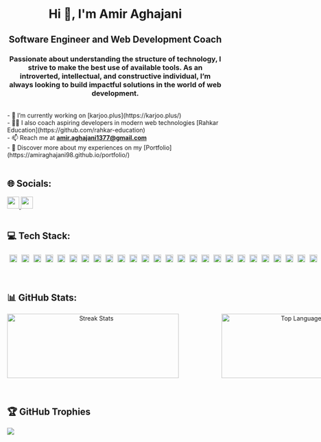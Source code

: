 <div align="center">
<h1>Hi 👋, I'm Amir Aghajani</h1>
<h2>Software Engineer and Web Development Coach <br></h2> 
<h3> Passionate about understanding the structure of technology, I strive to make the best use of available tools. As an introverted, intellectual, and constructive individual, I’m always looking to build impactful solutions in the world of web development.</h3> </div>
<br>- 🔭 I’m currently working on [karjoo.plus](https://karjoo.plus/)<br>- 🧑‍🏫 I also coach aspiring developers in modern web technologies [Rahkar Education](https://github.com/rahkar-education)<br>- 📫 Reach me at <a href="mailto:amir.aghajani1377@gmail.com"><strong>amir.aghajani1377@gmail.com</strong></a>
<br>- 📄 Discover more about my experiences on my [Portfolio](https://amiraghajani98.github.io/portfolio/)<br>

<br>

## 🌐 Socials:
<a href="https://www.instagram.com/amiir_aghajani98/profilecard/?igsh=MWF0ZjdtbXA0bDRubA==">
  <img src="https://img.shields.io/badge/Instagram-%23E4405F.svg?logo=Instagram&logoColor=white" height="28">
</a>
<a href="https://www.linkedin.com/in/amir-aghajani/">
  <img src="https://img.shields.io/badge/LinkedIn-%230077B5.svg?logo=linkedin&logoColor=white" height="28">
</a>

<br>
<br>

## 💻 Tech Stack:
<div align="center" style="display: flex; justify-content: stretch; gap: 10; width:100% ;">
<img src="https://img.shields.io/badge/html5-%23E34F26.svg?style=plastic&logo=html5&logoColor=white" height="18" style="margin: 5px;">
  <img src="https://img.shields.io/badge/-GraphQL-E10098?style=plastic&logo=graphql&logoColor=white" height="18" style="margin: 5px;">
  <img src="https://img.shields.io/badge/vercel-%23000000.svg?style=plastic&logo=vercel&logoColor=white" height="18" style="margin: 5px;">
  <img src="https://img.shields.io/badge/AWS-%23FF9900.svg?style=plastic&logo=amazon-aws&logoColor=white" height="18" style="margin: 5px;">
  <img src="https://img.shields.io/badge/Next-black?style=plastic&logo=next.js&logoColor=white" height="18" style="margin: 5px;">
  <img src="https://img.shields.io/badge/yarn-%232C8EBB.svg?style=plastic&logo=yarn&logoColor=white" height="18" style="margin: 5px;">
  <img src="https://img.shields.io/badge/react-%2320232a.svg?style=plastic&logo=react&logoColor=%2361DAFB" height="18" style="margin: 5px;">
  <img src="https://img.shields.io/badge/tailwindcss-%2338B2AC.svg?style=plastic&logo=tailwind-css&logoColor=white" height="18" style="margin: 5px;">
  <img src="https://img.shields.io/badge/React_Router-CA4245?style=plastic&logo=react-router&logoColor=white" height="18" style="margin: 5px;">
  <img src="https://img.shields.io/badge/WordPress-%23117AC9.svg?style=plastic&logo=WordPress&logoColor=white" height="18" style="margin: 5px;">
  <img src="https://img.shields.io/badge/mysql-4479A1.svg?style=plastic&logo=mysql&logoColor=white" height="18" style="margin: 5px;">
  <img src="https://img.shields.io/badge/postgres-%23316192.svg?style=plastic&logo=postgresql&logoColor=white" height="18" style="margin: 5px;">
  <img src="https://img.shields.io/badge/github-%23121011.svg?style=plastic&logo=github&logoColor=white" height="18" style="margin: 5px;">
  <img src="https://img.shields.io/badge/chart.js-F5788D.svg?style=plastic&logo=chart.js&logoColor=white" height="18" style="margin: 5px;">
  <img src="https://img.shields.io/badge/-ApolloGraphQL-311C87?style=plastic&logo=apollo-graphql" height="18" style="margin: 5px;">
  <img src="https://img.shields.io/badge/JWT-black?style=plastic&logo=JSON%20web%20tokens" height="18" style="margin: 5px;">
  <img src="https://img.shields.io/badge/bootstrap-%238511FA.svg?style=plastic&logo=bootstrap&logoColor=white" height="18" style="margin: 5px;">
  <img src="https://img.shields.io/badge/css3-%231572B6.svg?style=plastic&logo=css3&logoColor=white" height="18" style="margin: 5px;">
  <img src="https://img.shields.io/badge/ESLint-4B3263?style=plastic&logo=eslint&logoColor=white" height="18" style="margin: 5px;">
  <img src="https://img.shields.io/badge/docker-%230db7ed.svg?style=plastic&logo=docker&logoColor=white" height="18" style="margin: 5px;">
  <img src="https://img.shields.io/badge/Trello-%23026AA7.svg?style=plastic&logo=Trello&logoColor=white" height="18" style="margin: 5px;">
  <img src="https://img.shields.io/badge/SASS-hotpink.svg?style=plastic&logo=SASS&logoColor=white" height="18" style="margin: 5px;">
  <img src="https://img.shields.io/badge/MUI-%230081CB.svg?style=plastic&logo=mui&logoColor=white" height="18" style="margin: 5px;">
  <img src="https://img.shields.io/badge/Mantine-ffffff?style=plastic&logo=Mantine&logoColor=339af0" height="18" style="margin: 5px;">
  <img src="https://img.shields.io/badge/React%20Hook%20Form-%23EC5990.svg?style=plastic&logo=reacthookform&logoColor=white" height="18" style="margin: 5px;">
  <img src="https://img.shields.io/badge/Postman-FF6C37?style=plastic&logo=postman&logoColor=white" height="18" style="margin: 5px;">
  <img src="https://img.shields.io/badge/typescript-%23007ACC.svg?style=plastic&logo=typescript&logoColor=white" height="18" style="margin: 5px;">
  <img src="https://img.shields.io/badge/NPM-%23CB3837.svg?style=plastic&logo=npm&logoColor=white" height="18" style="margin: 5px;">
  <img src="https://img.shields.io/badge/Sequelize-52B0E7?style=plastic&logo=Sequelize&logoColor=white" height="18" style="margin: 5px;">
  <img src="https://img.shields.io/badge/git-%23F05033.svg?style=plastic&logo=git&logoColor=white" height="18" style="margin: 5px;">
  <img src="https://img.shields.io/badge/github%20actions-%232671E5.svg?style=plastic&logo=githubactions&logoColor=white" height="18" style="margin: 5px;">
  <img src="https://img.shields.io/badge/gitlab-%23181717.svg?style=plastic&logo=gitlab&logoColor=white" height="18" style="margin: 5px;">
  <img src="https://img.shields.io/badge/prettier-%23F7B93E.svg?style=plastic&logo=prettier&logoColor=black" height="18" style="margin: 5px;">
</div>

<br>
<br>

## 📊 GitHub Stats:
<div  align="center"  style="display: flex; justify-content: stretch; align-items: center; width: 100%">
  <img src="https://github-readme-streak-stats.herokuapp.com/?user=AmirAghajani98&theme=nightowl&hide_border=false" alt="Streak Stats" style="width: 400px; height: 150px; margin-right: 100px;">
  <img src="https://github-readme-stats.vercel.app/api/top-langs/?username=AmirAghajani98&theme=nightowl&hide_border=false&include_all_commits=true&count_private=true&layout=compact" alt="Top Languages Stats" style="width: 400px; height: 150px;">
</div>

<br>
<br>

## 🏆 GitHub Trophies
![](https://github-profile-trophy.vercel.app/?username=AmirAghajani98&theme=algolia&no-frame=true&no-bg=true&margin-w=4&rank=SSS,SS,S,AAA,AA,A,B,C)



